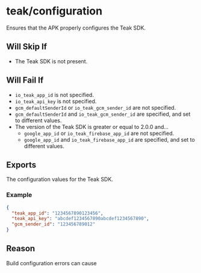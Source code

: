 # teak/configuration
Ensures that the APK properly configures the Teak SDK.

## Will Skip If
* The Teak SDK is not present.

## Will Fail If
* `io_teak_app_id` is not specified.
* `io_teak_api_key` is not specified.
* `gcm_defaultSenderId` or `io_teak_gcm_sender_id` are not specified.
* `gcm_defaultSenderId` and `io_teak_gcm_sender_id` are specified, and set to different values.
* The version of the Teak SDK is greater or equal to 2.0.0 and...
    * `google_app_id` or `io_teak_firebase_app_id` are not specified.
    * `google_app_id` and `io_teak_firebase_app_id` are specified, and set to different values.

## Exports
The configuration values for the Teak SDK.

### Example
```json
{
  "teak_app_id": "1234567890123456",
  "teak_api_key": "abcdef1234567890abcdef1234567890",
  "gcm_sender_id": "123456789012"
}
```

## Reason
Build configuration errors can cause
